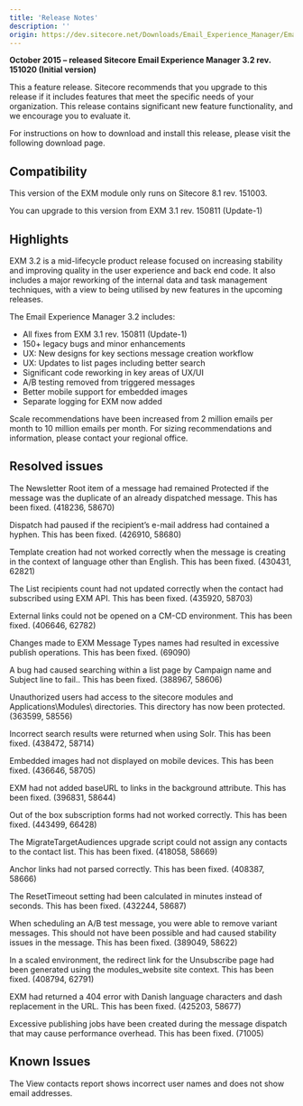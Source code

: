 ```yaml
---
title: 'Release Notes'
description: ''
origin: https://dev.sitecore.net/Downloads/Email_Experience_Manager/Email_Experience_Manager_32/Email_Experience_Manager_32_Initial_Release/Release_Notes
---
```


**October 2015 – released Sitecore Email Experience Manager 3.2 rev. 151020 (Initial version)**

This a feature release. Sitecore recommends that you upgrade to this release if it includes features that meet the specific needs of your organization. This release contains significant new feature functionality, and we encourage you to evaluate it.

For instructions on how to download and install this release, please visit the following download page.

## Compatibility

This version of the EXM module only runs on Sitecore 8.1 rev. 151003.

You can upgrade to this version from EXM 3.1 rev. 150811 (Update-1)

## Highlights

EXM 3.2 is a mid-lifecycle product release focused on increasing stability and improving quality in the user experience and back end code. It also includes a major reworking of the internal data and task management techniques, with a view to being utilised by new features in the upcoming releases.

The Email Experience Manager 3.2 includes:

- All fixes from EXM 3.1 rev. 150811 (Update-1)
- 150+ legacy bugs and minor enhancements
- UX: New designs for key sections message creation workflow
- UX: Updates to list pages including better search
- Significant code reworking in key areas of UX/UI
- A/B testing removed from triggered messages
- Better mobile support for embedded images
- Separate logging for EXM now added

Scale recommendations have been increased from 2 million emails per month to 10 million emails per month. For sizing recommendations and information, please contact your regional office.

## Resolved issues

The Newsletter Root item of a message had remained Protected if the message was the duplicate of an already dispatched message. This has been fixed. (418236, 58670)

Dispatch had paused if the recipient’s e-mail address had contained a hyphen. This has been fixed. (426910, 58680)

Template creation had not worked correctly when the message is creating in the context of language other than English. This has been fixed. (430431, 62821)

The List recipients count had not updated correctly when the contact had subscribed using EXM API. This has been fixed. (435920, 58703)

External links could not be opened on a CM-CD environment. This has been fixed. (406646, 62782)

Changes made to EXM Message Types names had resulted in excessive publish operations. This has been fixed. (69090)

A bug had caused searching within a list page by Campaign name and Subject line to fail.. This has been fixed. (388967, 58606)

Unauthorized users had access to the sitecore modules and Applications\Modules\ directories. This directory has now been protected. (363599, 58556)

Incorrect search results were returned when using Solr. This has been fixed. (438472, 58714)

Embedded images had not displayed on mobile devices. This has been fixed. (436646, 58705)

EXM had not added baseURL to links in the background attribute. This has been fixed. (396831, 58644)

Out of the box subscription forms had not worked correctly. This has been fixed. (443499, 66428)

The MigrateTargetAudiences upgrade script could not assign any contacts to the contact list. This has been fixed. (418058, 58669)

Anchor links had not parsed correctly. This has been fixed. (408387, 58666)

The ResetTimeout setting had been calculated in minutes instead of seconds. This has been fixed. (432244, 58687)

When scheduling an A/B test message, you were able to remove variant messages. This should not have been possible and had caused stability issues in the message. This has been fixed. (389049, 58622)

In a scaled environment, the redirect link for the Unsubscribe page had been generated using the modules_website site context. This has been fixed. (408794, 62791)

EXM had returned a 404 error with Danish language characters and dash replacement in the URL. This has been fixed. (425203, 58677)

Excessive publishing jobs have been created during the message dispatch that may cause performance overhead. This has been fixed. (71005)

## Known Issues

The View contacts report shows incorrect user names and does not show email addresses.
